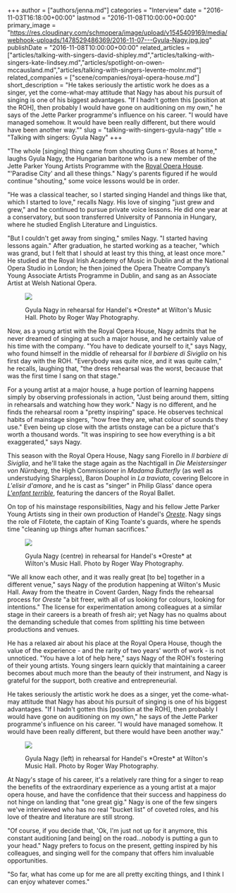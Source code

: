 +++
author = ["authors/jenna.md"]
categories = "Interview"
date = "2016-11-03T16:18:00+00:00"
lastmod = "2016-11-08T10:00:00+00:00"
primary_image = "https://res.cloudinary.com/schmopera/image/upload/v1545409169/media/webhook-uploads/1478529486369/2016-11-07---Gyula-Nagy.jpg.jpg"
publishDate = "2016-11-08T10:00:00+00:00"
related_articles = ["articles/talking-with-singers-david-shipley.md","articles/talking-with-singers-kate-lindsey.md","articles/spotlight-on-owen-mccausland.md","articles/talking-with-singers-levente-molnr.md"]
related_companies = ["scene/companies/royal-opera-house.md"]
short_description = "He takes seriously the artistic work he does as a singer, yet the come-what-may attitude that Nagy has about his pursuit of singing is one of his biggest advantages. &quot;If I hadn&#039;t gotten this [position at the ROH], then probably I would have gone on auditioning on my own,&quot; he says of the Jette Parker programme&#039;s influence on his career. &quot;I would have managed somehow. It would have been really different, but there would have been another way.&quot;"
slug = "talking-with-singers-gyula-nagy"
title = "Talking with singers: Gyula Nagy"
+++

"The whole [singing] thing came from shouting Guns n' Roses at home," laughs Gyula Nagy, the Hungarian baritone who is a new member of the Jette Parker Young Artists Programme with the [Royal Opera House](/scene/companies/royal-opera-house/). "'Paradise City' and all these things." Nagy's parents figured if he would continue "shouting," some voice lessons would be in order. 

"He was a classical teacher, so I started singing Handel and things like that, which I started to love," recalls Nagy. His love of singing "just grew and grew," and he continued to pursue private voice lessons. He did one year at a conservatory, but soon transferred University of Pannonia in Hungary, where he studied English Literature and Linguistics.

"But I couldn't get away from singing," smiles Nagy. "I started having lessons again." After graduation, he started working as a teacher, "which was grand, but I felt that I should at least try this thing, at least once more." He studied at the Royal Irish Academy of Music in Dublin and at the National Opera Studio in London; he then joined the Opera Theatre Company’s Young Associate Artists Programme in Dublin, and sang as an Associate Artist at Welsh National Opera.

<figure data-type="image">

![](https://res.cloudinary.com/schmopera/image/upload/v1545409169/media/webhook-uploads/1478529726047/2016-11-07---Oreste-1.jpg.jpg)
<figcaption>Gyula Nagy in rehearsal for Handel's *Oreste* at Wilton's Music Hall. Photo by Roger Way Photography.</figcaption>
</figure>

Now, as a young artist with the Royal Opera House, Nagy admits that he never dreamed of singing at such a major house, and he certainly value of his time with the company. "You have to dedicate yourself to it," says Nagy, who found himself in the middle of rehearsal for *Il barbiere di Siviglia* on his first day with the ROH. "Everybody was quite nice, and it was quite calm," he recalls, laughing that, "the dress rehearsal was the worst, because that was the first time I sang on that stage."

For a young artist at a major house, a huge portion of learning happens simply by observing professionals in action, "Just being around them, sitting in rehearsals and watching how they work." Nagy is no different, and he finds the rehearsal room a "pretty inspiring" space. He observes technical habits of mainstage singers, "how free they are, what colour of sounds they use." Even being up close with the artists onstage can be a picture that's worth a thousand words. "It was inspiring to see how everything is a bit exaggerated," says Nagy.

This season with the Royal Opera House, Nagy sang Fiorello in *Il barbiere di Siviglia*, and he'll take the stage again as the Nachtigall in *Die Meistersinger von Nürnberg*, the High Commissioner in *Madama Butterfly* (as well as understudying Sharpless), Baron Douphol in *La traviata*, covering Belcore in *L'elisir d'amore*, and he is cast as "singer" in Philip Glass' dance opera [*L'enfant terrible*](http://www.roh.org.uk/productions/les-enfants-terribles-by-javier-de-frutos), featuring the dancers of the Royal Ballet.

On top of his mainstage responsibilities, Nagy and his fellow Jette Parker Young Artists sing in their own production of Handel's [*Oreste*](http://www.roh.org.uk/productions/oreste-by-richard-gerard-jones). Nagy sings the role of Filotete, the captain of King Toante's guards, where he spends time "cleaning up things after human sacrifices."

<figure data-type="image">

![](https://res.cloudinary.com/schmopera/image/upload/v1545409169/media/webhook-uploads/1478530382622/2016-11-07--Oreste-2.jpg.jpg)
<figcaption>Gyula Nagy (centre) in rehearsal for Handel's *Oreste* at Wilton's Music Hall. Photo by Roger Way Photography.</figcaption>
</figure>

"We all know each other, and it was really great [to be] together in a different venue," says Nagy of the prodution happening at Wilton's Music Hall. Away from the theatre in Covent Garden, Nagy finds the rehearsal process for *Oreste* "a bit freer, with all of us looking for colours, looking for intentions." The license for experimentation among colleagues at a similar stage in their careers is a breath of fresh air; yet Nagy has no qualms about the demanding schedule that comes from splitting his time between productions and venues.

He has a relaxed air about his place at the Royal Opera House, though the value of the experience - and the rarity of two years' worth of work - is not unnoticed. "You have a lot of help here," says Nagy of the ROH's fostering of their young artists. Young singers learn quickly that maintaining a career becomes about much more than the beauty of their instrument, and Nagy is grateful for the support, both creative and entrepreneurial.

He takes seriously the artistic work he does as a singer, yet the come-what-may attitude that Nagy has about his pursuit of singing is one of his biggest advantages. "If I hadn't gotten this [position at the ROH], then probably I would have gone on auditioning on my own," he says of the Jette Parker programme's influence on his career. "I would have managed somehow. It would have been really different, but there would have been another way."

<figure data-type="image">

![](https://res.cloudinary.com/schmopera/image/upload/v1545409169/media/webhook-uploads/1478530394597/2016-11-07---Oreste-3.jpg.jpg)
<figcaption>Gyula Nagy (left) in rehearsal for Handel's *Oreste* at Wilton's Music Hall. Photo by Roger Way Photography.</figcaption>
</figure>

At Nagy's stage of his career, it's a relatively rare thing for a singer to reap the benefits of the extraordinary experience as a young artist at a major opera house, and have the confidence that their success and happiness do not hinge on landing that "one great gig." Nagy is one of the few singers we've interviewed who has no real "bucket list" of coveted roles, and his love of theatre and literature are still strong. 

"Of course, if you decide that, 'Ok, I'm just not up for it anymore, this constant auditioning [and being] on the road...nobody is putting a gun to your head." Nagy prefers to focus on the present, getting inspired by his colleagues, and singing well for the company that offers him invaluable opportunities.

"So far, what has come up for me are all pretty exciting things, and I think I can enjoy whatever comes."
